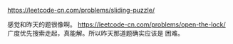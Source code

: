 https://leetcode-cn.com/problems/sliding-puzzle/

感觉和昨天的题很像啊。 https://leetcode-cn.com/problems/open-the-lock/
广度优先搜索走起，真能解。所以昨天那道题确实应该是 困难。
